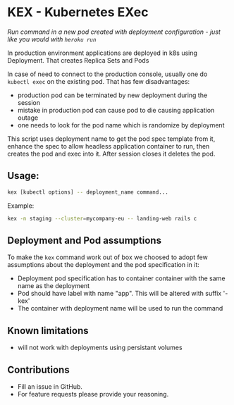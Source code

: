 # KEX - Kubernetes EXec
_Run command in a new pod created with deployment configuration - just like you would with `heroku run`_

In production environment applications are deployed in k8s
using Deployment. That creates Replica Sets and Pods

In case of need to connect to the production console,
usually one do `kubectl exec` on the existing pod. That has few disadvantages:
- production pod can be terminated by new deployment during the session
- mistake in production pod can cause pod to die causing application outage
- one needs to look for the pod name which is randomize by deployment

This script uses deployment name to get the pod spec template from it,
enhance the spec to allow headless application container to run, then
creates the pod and exec into it. After session closes it deletes the pod.

## Usage:

```sh
kex [kubectl options] -- deployment_name command...
```

Example:

```sh
kex -n staging --cluster=mycompany-eu -- landing-web rails c
```

## Deployment and Pod assumptions

To make the `kex` command work out of box we choosed to adopt few assumptions
about the deployment and the pod specification in it:

- Deployment pod specification has to container container with the same name as the deployment
- Pod should have label with name "app". This will be altered with suffix '-kex'
- The container with deployment name will be used to run the command

## Known limitations

- will not work with deployments using persistant volumes

## Contributions

- Fill an issue in GitHub.
- For feature requests please provide your reasoning.

